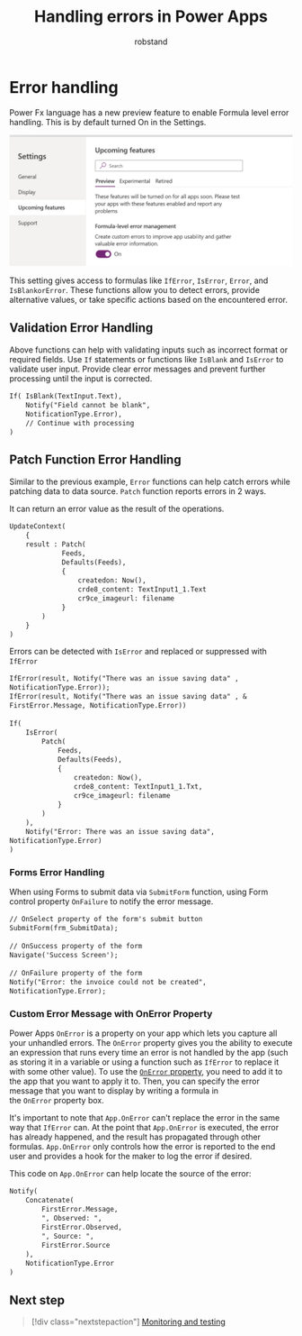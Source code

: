﻿---
title: Handling errors in Power Apps
description: Learn about best practices for error handling in Power Apps
ms.date: 05/28/2024
ms.topic: conceptual
ms.service: power-platform
author: robstand
ms.author: rstand
manager: 
---

# Error handling

Power Fx language has a new preview feature to enable Formula level error handling. This is by default turned On in the Settings.

![A screenshot of Upcoming features in Settings showing Formula-level error management is set to On](media/image28.png)

This setting gives access to formulas like `IfError`, `IsError`, `Error`, and `IsBlankorError`. These functions allow you to detect errors, provide alternative values, or take specific actions based on the encountered error.

## Validation Error Handling

Above functions can help with validating inputs such as incorrect format or required fields. Use `If` statements or functions like `IsBlank` and `IsError` to validate user input. Provide clear error messages and prevent further processing until the input is corrected.

```powerappsfl
If( IsBlank(TextInput.Text),
    Notify("Field cannot be blank", 
    NotificationType.Error),
    // Continue with processing
)
```

## Patch Function Error Handling

Similar to the previous example, `Error` functions can help catch errors while patching data to data source. `Patch` function reports errors in 2 ways.

It can return an error value as the result of the operations.

```powerappsfl
UpdateContext(
    {   
    result : Patch(
             Feeds,
             Defaults(Feeds),
             {
                 createdon: Now(),
                 crde8_content: TextInput1_1.Text
                 cr9ce_imageurl: filename
             }
        )
    }
)
```

Errors can be detected with `IsError` and replaced or suppressed with `IfError`

```powerappsfl
IfError(result, Notify("There was an issue saving data" , NotificationType.Error));
IfError(result, Notify("There was an issue saving data" , & FirstError.Message, NotificationType.Error))

If(
    IsError(
        Patch(
            Feeds,
            Defaults(Feeds),
            {
                createdon: Now(),
                crde8_content: TextInput1_1.Txt,
                cr9ce_imageurl: filename        
            }
        )
    ),
    Notify("Error: There was an issue saving data", NotificationType.Error)
)
```

### Forms Error Handling

When using Forms to submit data via `SubmitForm` function, using Form control property `OnFailure` to notify the error message.

```powerappsfl
// OnSelect property of the form's submit button
SubmitForm(frm_SubmitData);

// OnSuccess property of the form
Navigate('Success Screen');

// OnFailure property of the form
Notify("Error: the invoice could not be created", NotificationType.Error);
```

### Custom Error Message with OnError Property

Power Apps `OnError` is a property on your app which lets you capture all your unhandled errors. The `OnError` property gives you the ability to execute an expression that runs every time an error is not handled by the app (such as storing it in a variable or using a function such as `IfError` to replace it with some other value). To use the [`OnError` property](/power-platform/power-fx/reference/object-app#onerror-property), you need to add it to the app that you want to apply it to. Then, you can specify the error message that you want to display by writing a formula in the `OnError` property box.

It's important to note that `App.OnError` can't replace the error in the same way that `IfError` can. At the point that `App.OnError` is executed, the error has already happened, and the result has propagated through other formulas. `App.OnError` only controls how the error is reported to the end user and provides a hook for the maker to log the error if desired.

This code on `App.OnError` can help locate the source of the error:

```powerappsfl
Notify(
    Concatenate(
        FirstError.Message,
        ", Observed: ",
        FirstError.Observed,
        ", Source: ",
        FirstError.Source
    ),
    NotificationType.Error
)
```
## Next step

> [!div class="nextstepaction"]
> [Monitoring and testing](monitoring-testing.md)
